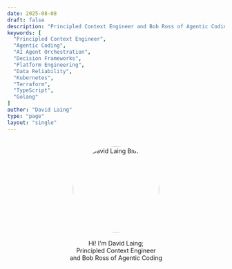 ```yaml
---
date: 2025-08-08
draft: false
description: "Principled Context Engineer and Bob Ross of Agentic Coding"
keywords: [
  "Principled Context Engineer",
  "Agentic Coding",
  "AI Agent Orchestration",
  "Decision Frameworks",
  "Platform Engineering",
  "Data Reliability",
  "Kubernetes",
  "Terraform",
  "TypeScript",
  "Golang"
]
author: "David Laing"
type: "page"
layout: "single"
---
```


<div style="text-align: center; margin: 2rem auto; max-width: 400px;">
  <img src="/images/mrdavidlaing_bitmoji.png" alt="David Laing Bitmoji" style="width: 200px; height: 200px; border-radius: 50%; margin: 0 auto 1rem auto; display: block;">
  
  <p style="margin: 1rem 0;">Hi! I'm David Laing;
  <br/> Principled Context Engineer 
  <br/> and Bob Ross of Agentic Coding</p>
  
</div>

